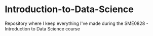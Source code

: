 # Introduction-to-Data-Science

Repository where I keep everything I've made during the SME0828 - Introduction to
Data Science course
